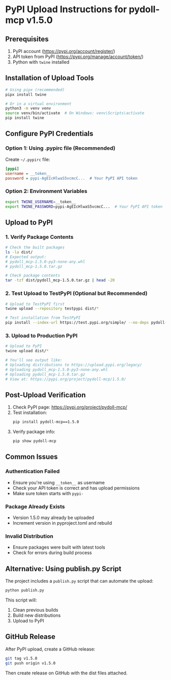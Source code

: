 # PyPI Upload Instructions for pydoll-mcp v1.5.0

## Prerequisites

1. PyPI account (https://pypi.org/account/register/)
2. API token from PyPI (https://pypi.org/manage/account/token/)
3. Python with `twine` installed

## Installation of Upload Tools

```bash
# Using pipx (recommended)
pipx install twine

# Or in a virtual environment
python3 -m venv venv
source venv/bin/activate  # On Windows: venv\Scripts\activate
pip install twine
```

## Configure PyPI Credentials

### Option 1: Using .pypirc file (Recommended)

Create `~/.pypirc` file:

```ini
[pypi]
username = __token__
password = pypi-AgEIcHlwaS5vcmcC...  # Your PyPI API token
```

### Option 2: Environment Variables

```bash
export TWINE_USERNAME=__token__
export TWINE_PASSWORD=pypi-AgEIcHlwaS5vcmcC...  # Your PyPI API token
```

## Upload to PyPI

### 1. Verify Package Contents

```bash
# Check the built packages
ls -la dist/
# Expected output:
# pydoll_mcp-1.5.0-py3-none-any.whl
# pydoll_mcp-1.5.0.tar.gz

# Check package contents
tar -tzf dist/pydoll_mcp-1.5.0.tar.gz | head -20
```

### 2. Test Upload to TestPyPI (Optional but Recommended)

```bash
# Upload to TestPyPI first
twine upload --repository testpypi dist/*

# Test installation from TestPyPI
pip install --index-url https://test.pypi.org/simple/ --no-deps pydoll-mcp
```

### 3. Upload to Production PyPI

```bash
# Upload to PyPI
twine upload dist/*

# You'll see output like:
# Uploading distributions to https://upload.pypi.org/legacy/
# Uploading pydoll_mcp-1.5.0-py3-none-any.whl
# Uploading pydoll_mcp-1.5.0.tar.gz
# View at: https://pypi.org/project/pydoll-mcp/1.5.0/
```

## Post-Upload Verification

1. Check PyPI page: https://pypi.org/project/pydoll-mcp/
2. Test installation:
   ```bash
   pip install pydoll-mcp==1.5.0
   ```
3. Verify package info:
   ```bash
   pip show pydoll-mcp
   ```

## Common Issues

### Authentication Failed
- Ensure you're using `__token__` as username
- Check your API token is correct and has upload permissions
- Make sure token starts with `pypi-`

### Package Already Exists
- Version 1.5.0 may already be uploaded
- Increment version in pyproject.toml and rebuild

### Invalid Distribution
- Ensure packages were built with latest tools
- Check for errors during build process

## Alternative: Using publish.py Script

The project includes a `publish.py` script that can automate the upload:

```bash
python publish.py
```

This script will:
1. Clean previous builds
2. Build new distributions
3. Upload to PyPI

## GitHub Release

After PyPI upload, create a GitHub release:

```bash
git tag v1.5.0
git push origin v1.5.0
```

Then create release on GitHub with the dist files attached.